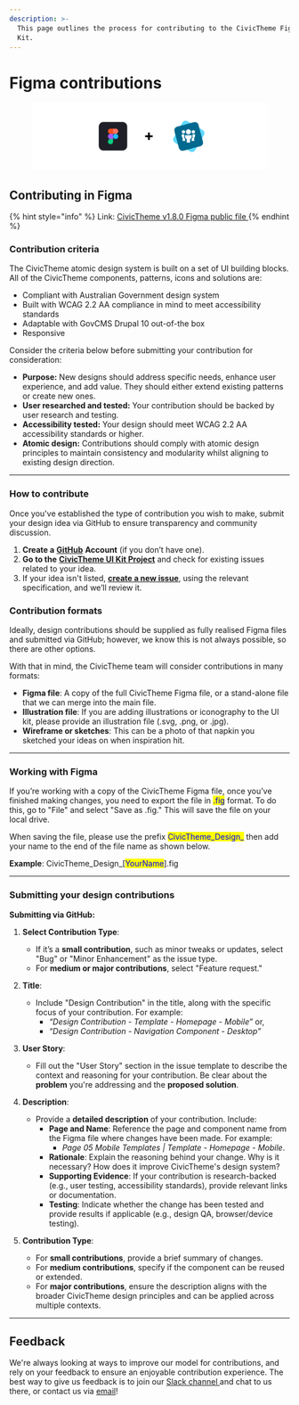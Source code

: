 ```yaml
---
description: >-
  This page outlines the process for contributing to the CivicTheme Figma UI
  Kit.
---
```


# Figma contributions

<figure><img src="../.gitbook/assets/Figma and CivicTheme.png" alt=""><figcaption></figcaption></figure>

## Contributing in Figma

{% hint style="info" %}
Link: [CivicTheme v1.8.0 Figma public file ](https://www.figma.com/design/pQSOlgXXzzDR8S3KYZNiuo/CivicTheme%3A-Design-System-v1.8.0---DEMIRS?node-id=0-1\&t=V6cVkQ6pqpfu5rqv-1)
{% endhint %}

### Contribution criteria

The CivicTheme atomic design system is built on a set of UI building blocks. All of the CivicTheme components, patterns, icons and solutions are:

* Compliant with Australian Government design system&#x20;
* Built with WCAG 2.2 AA compliance in mind to meet accessibility standards
* &#x20;Adaptable with GovCMS Drupal 10 out-of-the box&#x20;
* Responsive&#x20;

Consider the criteria below before submitting your contribution for consideration: &#x20;

* **Purpose:** New designs should address specific needs, enhance user experience, and add value. They should either extend existing patterns or create new ones.&#x20;
* **User researched and tested:** Your contribution should be backed by user research and testing.
* **Accessibility tested:** Your design should meet WCAG 2.2 AA  accessibility standards or higher.
* **Atomic design:** Contributions should comply with atomic design principles to maintain consistency and modularity whilst aligning to existing design direction.



***

### How to contribute

Once you've established the type of contribution you wish to make, submit your design idea via GitHub to ensure transparency and community discussion.

1. **Create a** [**GitHub**](https://www.github.com) **Account** (if you don’t have one).
2. **Go to the** [**CivicTheme UI Kit Project**](https://github.com/orgs/civictheme/projects/1/views/1) and check for existing issues related to your idea.
3. If your idea isn't listed, [**create a new issue**](https://github.com/civictheme/uikit/issues), using the relevant specification, and we’ll review it.

### Contribution formats

Ideally, design contributions should be supplied as fully realised Figma files and submitted via GitHub; however, we know this is not always possible, so there are other options.

With that in mind, the CivicTheme team will consider contributions in many formats:

* **Figma file**: A copy of the full CivicTheme Figma file, or a stand-alone file that we can merge into the main file.
* **Illustration file**: If you are adding illustrations or iconography to the UI kit, please provide an illustration file (.svg, .png, or .jpg).
* **Wireframe or sketches**: This can be a photo of that napkin you sketched your ideas on when inspiration hit.



***

### Working with Figma

If you’re working with a copy of the CivicTheme Figma file, once you’ve finished making changes, you need to export the file in <mark style="color:blue;">.fig</mark> format. To do this, go to "File" and select "Save as .fig." This will save the file on your local drive.

When saving the file, please use the prefix <mark style="color:blue;">CivicTheme\_Design\_</mark> then add your name to the end of the file name as shown below.

**Example**: CivicTheme\_Design\_\[<mark style="color:blue;">YourName</mark>].fig



***

### Submitting your design contributions

**Submitting via GitHub:**

1. **Select Contribution Type**:
   * If it’s a **small contribution**, such as minor tweaks or updates, select "Bug" or "Minor Enhancement" as the issue type.
   * For **medium or major contributions**, select "Feature request."
2. **Title**:
   * Include "Design Contribution" in the title, along with the specific focus of your contribution. For example:
     * _“Design Contribution - Template - Homepage - Mobile”_ or,
     * _“Design Contribution - Navigation Component - Desktop”_
3. **User Story**:
   * Fill out the "User Story" section in the issue template to describe the context and reasoning for your contribution. Be clear about the **problem** you're addressing and the **proposed solution**.
4. **Description**:
   * Provide a **detailed description** of your contribution. Include:
     * **Page and Name**: Reference the page and component name from the Figma file where changes have been made. For example:&#x20;
       * _Page 05 Mobile Templates | Template - Homepage - Mobile_.
     * **Rationale**: Explain the reasoning behind your change. Why is it necessary? How does it improve CivicTheme's design system?
     * **Supporting Evidence**: If your contribution is research-backed (e.g., user testing, accessibility standards), provide relevant links or documentation.
     * **Testing**: Indicate whether the change has been tested and provide results if applicable (e.g., design QA, browser/device testing).
5.  **Contribution Type**:

    * For **small contributions**, provide a brief summary of changes.
    * For **medium contributions**, specify if the component can be reused or extended.
    * For **major contributions**, ensure the description aligns with the broader CivicTheme design principles and can be applied across multiple contexts.



***

## Feedback

We're always looking at ways to improve our model for contributions, and rely on your feedback to ensure an enjoyable contribution experience. The best way to give us feedback is to join our [Slack channel ](https://drupal.slack.com/archives/C039UV0CQBZ)and chat to us there, or contact us via [email](mailto:support@civictheme.io)!

